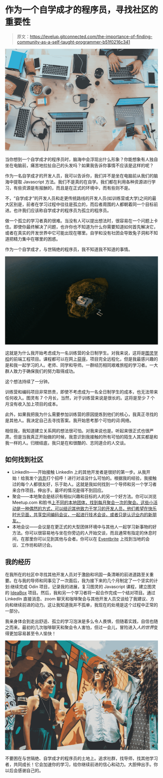 # 作为一个自学成才的程序员，寻找社区的重要性

> 原文：<https://levelup.gitconnected.com/the-importance-of-finding-community-as-a-self-taught-programmer-b51f0216c341>

![](img/be348ed520b4d053aaa9e0c6d1e8b9d1.png)

当你想到一个自学成才的程序员时，脑海中会浮现出什么形象？你能想象有人独自坐在电脑前，痛苦地拉扯自己的头发吗？如果我告诉你事情不应该是这样的呢？

作为一名自学成才的开发人员，我可以告诉你，我们并不是坐在电脑前从我们的脑海中提取 Javascript 方法。我们不是真的在自学。我们都在利用各种资源进行学习，有些资源是有报酬的，而且是在正式的环境中，而有些则不是。

不，“自学成才”的开发人员和走更传统路线的开发人员(如训练营或大学)之间的最大区别是，前者在学习过程中往往是孤立的，而后者周围的人都朝着同一个目标前进。也许我们应该称自学成才的程序员为孤立的程序员。

做一个孤立的学习者真的很难。当没有人可以提出想法时，很容易在一个问题上卡住。即使你最终解决了问题，也许你也不知道为什么你需要知道如何首先解决它，或者在真实的开发世界中它可能出现在哪里。自学和没有社团会导致兔子洞和不知道把精力集中在哪里的困惑。

作为一个自学成才，与世隔绝的程序员，我不知道我不知道的事情。

![](img/29eadcc27a54a83089d54037a441c973.png)

这就是为什么我开始考虑成为一名训练营的全日制学生。对我来说，这将是[图灵学校](https://turing.edu/)的前端工程项目。课程都可以在网上[获得](https://frontend.turing.edu/)，项目完全远程化，但是我最感兴趣的是和我一起学习的人。老师、同学和导师。一群经历相同艰难旅程的学习者。一大群人致力于确保我们的努力取得成功。

这个想法持续了一分钟。

训练营和编码项目非常昂贵，即使不考虑成为一名全日制学生的成本，也无法带来任何收入。图灵有 7 个月长，当然，对于训练营来说是很长的。这将是至少 7 个月没有收入加上项目的成本。

此外，如果我把我为什么需要参加训练营的原因提炼到他们的核心，我真正寻找的是其他人。我决定自己去寻找答案。我开始思考那个可怕的词:网络。

相信我，我知道建立关系网的想法很可怕。对我来说也是。听起来很正式也很严肃。但是当我真正开始做的时候，我意识到我接触的所有可怕的陌生人其实都是和我一样的人。归根结底，我只是在和很酷的、志同道合的人交谈。

## 如何找到社区

*   LinkedIn——开始接触 LinkedIn 上的其他开发者是很好的第一步。从我开始！给我发个[消息](https://www.linkedin.com/in/katie-marcks/)打个招呼！进行对话没什么可怕的。根据我的经验，我接触过的每个人都很友好，乐于助人。这就是我如何找到一个导师和另一个学习者来合作项目。伸出手。最坏的情况是得不到回应。
*   聚会——本地聚会是结识有相似兴趣和目标的人的另一个好方法。你可以浏览 Meetup.com 和脸书[上不同的本地团体，找到每月聚会一次的聚会。这些小活动是一种偶然的方式，可以结识其他致力于学习的开发人员，他们希望在快乐时光见面，共享空间编码会议，一起进行技术会谈，或者只是认识业内的新朋友。](https://www.meetup.com/)
*   本地会议——会议是在更正式的大型团体环境中与其他人一起学习新事物的好方法。你可以很容易地与坐在你旁边的人开始交谈，而且通常有指定的休息时间，在那里你可以见到其他与会者。你可以在 [Eventbrite](https://www.eventbrite.com/) 上找到当地的会议、工作坊和研讨会。

## 我的经历

在我所在的社区中寻找其他开发人员对于激励和巩固一条清晰的前进道路至关重要。在与我的导师和同事见了一次面后，我为接下来的几个月制定了一个坚实的计划:继续完成 Odin 项目，记录我的进展，复习图灵的 Javascript 课程，建立图灵的 [IdeaBox](https://frontend.turing.edu/projects/module-1/ideabox-group-v2.html) 项目。然后，我和另一个学习者将一起合作完成一个结对项目。通过 LinkedIn 直接消息、zoom 聊天和咖啡聚会与其他开发人员交谈给了我建议、方向和继续前进的动力。这让我知道我并不孤单，我现在的处境是这个过程中正常的一部分。

我亲身体会到走出舒适、孤立的学习泡沫是多么令人畏惧，但随着实践，自信也随之而来。最初的几次咖啡聊天和聚会令人害怕，但过一会儿，冒险进入*人的世界*变得更加容易甚至令人愉快！

![](img/fa5331ff14b2cdcccd102e8764c70ce8.png)

不要困在与世隔绝、自学成才的程序员的土地上。追求社群，找导师，找其他学习者，共同成长！它会加速你的学习，给你继续前进的信心和动力。大胆伸出手。你以后会感谢自己的。